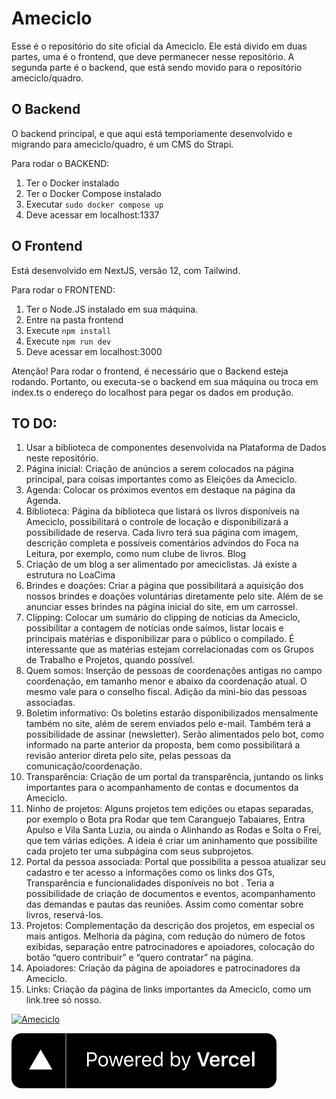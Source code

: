# Ameciclo

Esse é o repositório do site oficial da Ameciclo.
Ele está divido em duas partes, uma é o frontend, que deve permanecer nesse repositório.
A segunda parte é o backend, que está sendo movido para o repositório ameciclo/quadro.

## O Backend
O backend principal, e que aqui está temporiamente desenvolvido e migrando para ameciclo/quadro, é um CMS do Strapi.

Para rodar o BACKEND:
1) Ter o Docker instalado
2) Ter o Docker Compose instalado
3) Executar ```sudo docker compose up``` 
4) Deve acessar em localhost:1337
   
## O Frontend

Está desenvolvido em NextJS, versão 12, com Tailwind.

Para rodar o FRONTEND:
1) Ter o Node.JS instalado em sua máquina.
2) Entre na pasta frontend
3) Execute ```npm install```
4) Execute ```npm run dev```
5) Deve acessar em localhost:3000

Atenção! Para rodar o frontend, é necessário que o Backend esteja rodando. Portanto, ou executa-se o backend em sua máquina ou troca em index.ts o endereço do localhost para pegar os dados em produção.   

## TO DO:

1) Usar a biblioteca de componentes desenvolvida na Plataforma de Dados neste repositório.
2) Página inicial: Criação de anúncios a serem colocados na página principal, para coisas importantes como as Eleições da Ameciclo.
3) Agenda: Colocar os próximos eventos em destaque na página da Agenda.
4) Biblioteca: Página da biblioteca que listará os livros disponíveis na Ameciclo, possibilitará o controle de locação e disponibilizará a possibilidade de reserva. Cada livro terá sua página com imagem, descrição completa e possíveis comentários advindos do Foca na Leitura, por exemplo, como num clube de livros.
Blog
5) Criação de um blog a ser alimentado por ameciclistas. Já existe a estrutura no LoaCima
6) Brindes e doações: Criar a página que possibilitará a aquisição dos nossos brindes e doações voluntárias diretamente pelo site. Além de se anunciar esses brindes na página inicial do site, em um carrossel. 
7) Clipping: Colocar um sumário do clipping de notícias da Ameciclo, possibilitar a contagem de notícias onde saímos, listar locais e principais matérias e disponibilizar para o público o compilado. É interessante que as matérias estejam correlacionadas com os Grupos de Trabalho e Projetos, quando possível.
8) Quem somos: Inserção de pessoas de coordenações antigas no campo coordenação, em tamanho menor e abaixo da coordenação atual. O mesmo vale para o conselho fiscal. Adição da mini-bio das pessoas associadas.
9) Boletim informativo: Os boletins estarão disponibilizados mensalmente também no site, além de serem enviados pelo e-mail. Também terá a possibilidade de assinar (newsletter). Serão alimentados pelo bot, como informado na parte anterior da proposta, bem como possibilitará a revisão anterior direta pelo site, pelas pessoas da comunicação/coordenação.
10) Transparência: Criação de um portal da transparência, juntando os links importantes para o acompanhamento de contas e documentos da Ameciclo.
11) Ninho de projetos: Alguns projetos tem edições ou etapas separadas, por exemplo o Bota pra Rodar que tem Caranguejo Tabaiares, Entra Apulso e Vila Santa Luzia, ou ainda o Alinhando as Rodas e Solta o Frei, que tem várias edições. A ideia é criar um aninhamento que possibilite cada projeto ter uma subpágina com seus subprojetos.
12) Portal da pessoa associada: Portal que possibilita a pessoa atualizar seu cadastro e ter acesso a informações como os links dos GTs, Transparência e funcionalidades disponíveis no bot . Teria a possibilidade de criação de documentos e eventos, acompanhamento das demandas e pautas das reuniões. Assim como comentar sobre livros, reservá-los.
11) Projetos: Complementação da descrição dos projetos, em especial os mais antigos. Melhoria da página, com redução do número de fotos exibidas, separação entre patrocinadores e apoiadores, colocação do botão “quero contribuir” e “quero contratar” na página.
12) Apoiadores: Criação da página de apoiadores e patrocinadores da Ameciclo.
13) Links: Criação da página de links importantes da Ameciclo, como um link.tree só nosso.

[![Ameciclo](https://circleci.com/gh/Ameciclo/ameciclo.svg?style=svg)](https://app.circleci.com/pipelines/github/Ameciclo/ameciclo)

[![Vercel Logo](frontend/public/vercel-logo.svg)](https://vercel.com/?utm_source=ameciclo&utm_campaign=oss)
